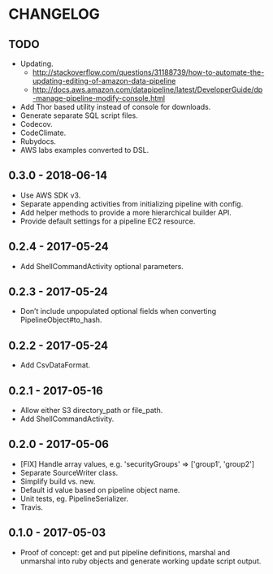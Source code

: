 # CHANGELOG

## TODO
- Updating.
  - http://stackoverflow.com/questions/31188739/how-to-automate-the-updating-editing-of-amazon-data-pipeline
  - http://docs.aws.amazon.com/datapipeline/latest/DeveloperGuide/dp-manage-pipeline-modify-console.html
- Add Thor based utility instead of console for downloads.
- Generate separate SQL script files.
- Codecov.
- CodeClimate.
- Rubydocs.
- AWS labs examples converted to DSL.

## 0.3.0 - 2018-06-14
- Use AWS SDK v3.
- Separate appending activities from initializing pipeline with config.
- Add helper methods to provide a more hierarchical builder API.
- Provide default settings for a pipeline EC2 resource.

## 0.2.4 - 2017-05-24
- Add ShellCommandActivity optional parameters.

## 0.2.3 - 2017-05-24
- Don’t include unpopulated optional fields when converting PipelineObject#to_hash.

## 0.2.2 - 2017-05-24
- Add CsvDataFormat.

## 0.2.1 - 2017-05-16
- Allow either S3 directory\_path or file\_path.
- Add ShellCommandActivity.

## 0.2.0 - 2017-05-06
- [FIX] Handle array values, e.g. 'securityGroups' => ['group1', 'group2']
- Separate SourceWriter class.
- Simplify build vs. new.
- Default id value based on pipeline object name.
- Unit tests, eg. PipelineSerializer.
- Travis.

## 0.1.0 - 2017-05-03
- Proof of concept: get and put pipeline definitions, marshal and unmarshal into ruby objects and generate working update script output.
